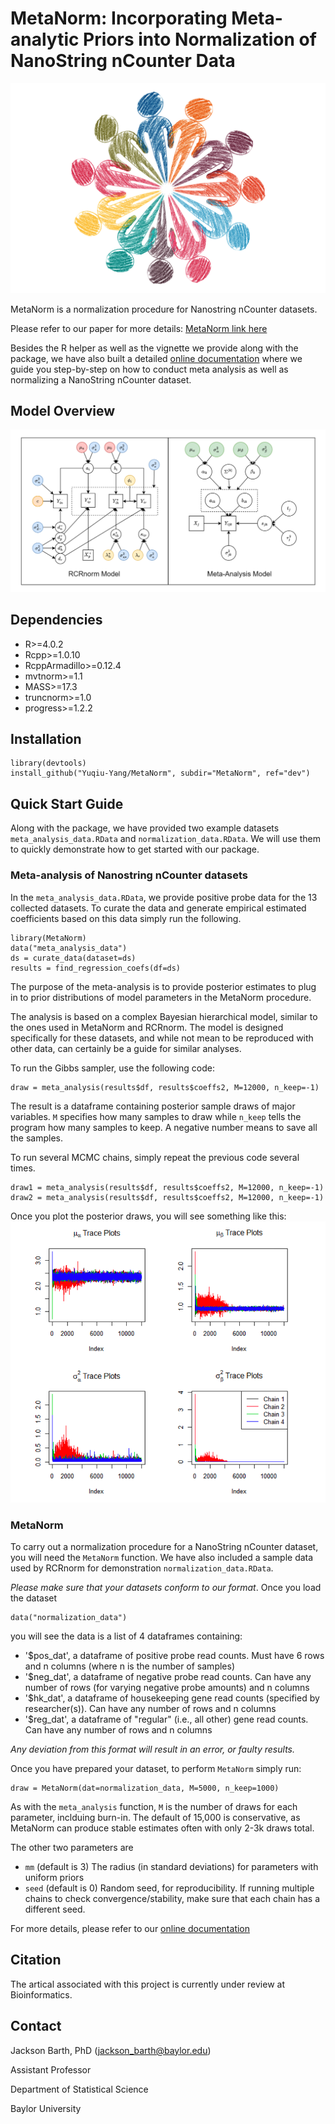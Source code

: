 # MetaNorm: Incorporating Meta-analytic Priors into Normalization of NanoString nCounter Data

![Logo](/assets/logo.png)

MetaNorm is a normalization procedure for Nanostring nCounter datasets. 

Please refer to our paper for more details: [MetaNorm link here](www.google.com)

Besides the R helper as well as the vignette we provide along with the package, we have also built a detailed [online documentation](https://metanorm.readthedocs.io/en/latest/) where we guide you step-by-step on how to conduct meta analysis as well as normalizing a NanoString nCounter dataset.

## Model Overview 
![Model Overview](/assets/model.png)

## Dependencies 
- R>=4.0.2
- Rcpp>=1.0.10
- RcppArmadillo>=0.12.4
- mvtnorm>=1.1
- MASS>=17.3
- truncnorm>=1.0
- progress>=1.2.2

## Installation
```shell
library(devtools)
install_github("Yuqiu-Yang/MetaNorm", subdir="MetaNorm", ref="dev")
```

## Quick Start Guide 
Along with the package, we have provided two example datasets ``meta_analysis_data.RData`` and ``normalization_data.RData``. We will use them to quickly demonstrate how to get started with our package. 

### Meta-analysis of Nanostring nCounter datasets
In the ``meta_analysis_data.RData``, we provide positive probe data for the 13 collected datasets. To curate the data and generate empirical estimated coefficients based on this data simply run the following. 
```shell 
library(MetaNorm)
data("meta_analysis_data")
ds = curate_data(dataset=ds)
results = find_regression_coefs(df=ds)
```
The purpose of the meta-analysis is to provide posterior estimates to plug in to prior distributions of model parameters in the MetaNorm procedure.

The analysis is based on a complex Bayesian hierarchical model, similar to the ones used in MetaNorm and RCRnorm. The model is designed specifically
for these datasets, and while not mean to be reproduced with other data, can certainly be a guide for similar analyses.

To run the Gibbs sampler, use the following code:
```shell
draw = meta_analysis(results$df, results$coeffs2, M=12000, n_keep=-1)
```
The result is a dataframe containing posterior sample draws of major variables. `M` specifies how many samples to draw while `n_keep` tells the program how many samples to keep. A negative number means to save all the samples. 

To run several MCMC chains, simply repeat the previous code several times. 
```shell 
draw1 = meta_analysis(results$df, results$coeffs2, M=12000, n_keep=-1)
draw2 = meta_analysis(results$df, results$coeffs2, M=12000, n_keep=-1)
```
Once you plot the posterior draws, you will see something like this:
![MCMC](/docs/source/images/meta_mcmc.png)


### MetaNorm
To carry out a normalization procedure for a NanoString nCounter dataset, you will need the `MetaNorm` function. We have also included a sample data used by RCRnorm for demonstration `normalization_data.RData`. 

*Please make sure that your datasets conform to our format*. Once you load the dataset
```shell 
data("normalization_data")
```
you will see the data is a list of 4 dataframes containing:
- '$pos_dat', a dataframe of positive probe read counts. Must have 6 rows and n columns (where n is the number of samples)
- '$neg_dat', a dataframe of negative probe read counts. Can have any number of rows (for varying negative probe amounts) and n columns
- '$hk_dat', a dataframe of housekeeping gene read counts (specified by researcher(s)). Can have any number of rows and n columns
- '$reg_dat', a dataframe of "regular" (i.e., all other) gene read counts. Can have any number of rows and n columns

*Any deviation from this format will result in an error, or faulty results.* 

Once you have prepared your dataset, to perform `MetaNorm` simply run:
```shell
draw = MetaNorm(dat=normalization_data, M=5000, n_keep=1000)
```
As with the `meta_analysis` function, `M` is the number of draws for each parameter, inclduing burn-in. The default of 15,000 is conservative, as MetaNorm can produce stable estimates often with
only 2-3k draws total. 

The other two parameters are 
- `mm` (default is 3)
The radius (in standard deviations) for parameters with uniform priors
- `seed` (default is 0)
Random seed, for reproducibility. If running multiple chains to check convergence/stability, make sure that each chain has a different seed.

For more details, please refer to our [online documentation](https://metanorm.readthedocs.io/en/latest/)

## Citation
The artical associated with this project is currently under review at Bioinformatics.

## Contact 
Jackson Barth, PhD (jackson_barth@baylor.edu)

Assistant Professor

Department of Statistical Science

Baylor University 

